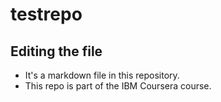 # testrepo

## Editing the file 

* It's a markdown file in this repository. 
* This repo is part of the IBM Coursera course. 
